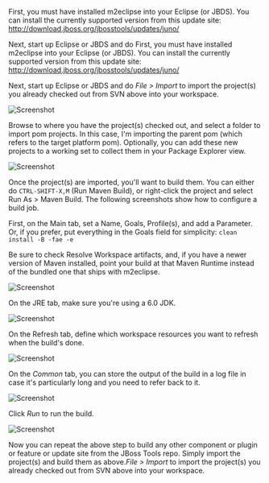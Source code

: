 First, you must have installed m2eclipse into your Eclipse (or JBDS). You can install the currently supported version from this update site: http://download.jboss.org/jbosstools/updates/juno/

Next, start up Eclipse or JBDS and do First, you must have installed m2eclipse into your Eclipse (or JBDS). You can install the currently supported version from this update site: http://download.jboss.org/jbosstools/updates/juno/

Next, start up Eclipse or JBDS and do _File > Import_ to import the project(s) you already checked out from SVN above into your workspace.

<img alt="Screenshot" src="https://raw.github.com/jbosstools/jbosstools-devdoc/master/building/images/Screenshot.png"/>
 
Browse to where you have the project(s) checked out, and select a folder to import pom projects. In this case, I'm importing the parent pom (which refers to the target platform pom). Optionally, you can add these new projects to a working set to collect them in your Package Explorer view.

<img alt="Screenshot" src="https://raw.github.com/jbosstools/jbosstools-devdoc/master/building/images/Screenshot-1.png"/>

Once the project(s) are imported, you'll want to build them. You can either do `CTRL-SHIFT-X,M` (Run Maven Build), or right-click the project and select Run As > Maven Build. The following screenshots show how to configure a build job.

First, on the Main tab, set a Name, Goals, Profile(s), and add a Parameter. Or, if you prefer, put everything in the Goals field for simplicity: `clean install -B -fae -e`

 Be sure to check Resolve Workspace artifacts, and, if you have a newer version of Maven installed, point your build at that Maven Runtime instead of the bundled one that ships with m2eclipse.

<img alt="Screenshot" src="https://raw.github.com/jbosstools/jbosstools-devdoc/master/building/images/Screenshot-2.png"/>

On the JRE tab, make sure you're using a 6.0 JDK.

<img alt="Screenshot" src="https://raw.github.com/jbosstools/jbosstools-devdoc/master/building/images/Screenshot-3.png"/>

On the Refresh tab, define which workspace resources you want to refresh when the build's done.

<img alt="Screenshot" src="https://raw.github.com/jbosstools/jbosstools-devdoc/master/building/images/Screenshot-4.png"/>

On the _Common_ tab, you can store the output of the build in a log file in case it's particularly long and you need to refer back to it.

<img alt="Screenshot" src="https://raw.github.com/jbosstools/jbosstools-devdoc/master/building/images/Screenshot-5.png"/>

Click _Run_ to run the build.

<img alt="Screenshot" src="https://raw.github.com/jbosstools/jbosstools-devdoc/master/building/images/Screenshot-6.png"/>

Now you can repeat the above step to build any other component or plugin or feature or update site from the JBoss Tools repo. Simply import the project(s) and build them as above._File > Import_ to import the project(s) you already checked out from SVN above into your workspace.
